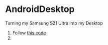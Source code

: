 # AndroidDesktop
Turning my Samsung S21 Ultra into my Desktop

1. Follow [this code](https://github.com/tuanpham-dev/termux-ubuntu)
2. 
